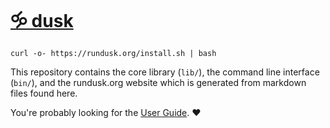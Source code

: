 # [🝰 dusk](https://rundusk.org)

```
curl -o- https://rundusk.org/install.sh | bash
```

This repository contains the core library (`lib/`), the command line interface (`bin/`), and the rundusk.org website which is generated from markdown files found here.

You're probably looking for the [User Guide](howto.md). ♥
